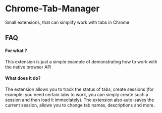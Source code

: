 # Chrome-Tab-Manager 

Small extensions, that can simplify work with tabs in Chrome 


## FAQ

#### For what ?

This extension is just a simple example of demonstrating how to work with the native browser API


#### What does it do?

The extension allows you to track the status of tabs, create sessions (for example: you need certain tabs to work, you can simply create such a session and then load it immediately). The extension also auto-saves the current session, allows you to change tab names, descriptions and more.


